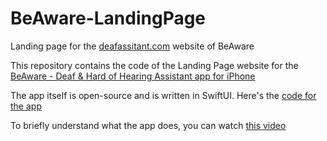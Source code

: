 # BeAware-LandingPage
Landing page for the [deafassitant.com](https://medicalsubtitles.com) website of BeAware

This repository contains the code of the Landing Page website for the [BeAware - Deaf & Hard of Hearing Assistant app for iPhone](https://medicalsubtitles.com)

The app itself is open-source and is written in SwiftUI. Here's the [code for the app](https://github.com/philparkus/BeAware)

To briefly understand what the app does, you can watch [this video](https://vimeo.com/895892190)
